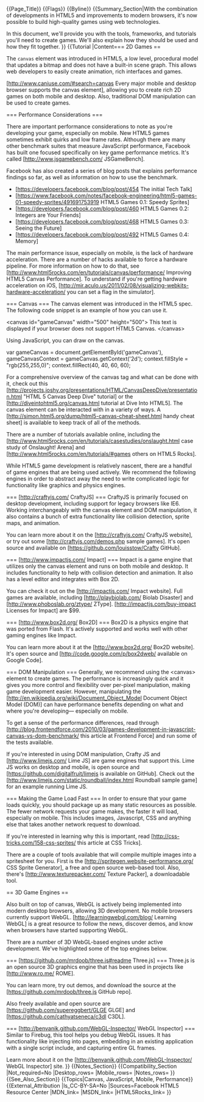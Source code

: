 {{Page_Title}}
{{Flags}}
{{Byline}}
{{Summary_Section|With the combination of developments in HTML5 and improvements to modern browsers, it's now possible to build high-quality games using web technologies.

In this document, we'll provide you with the tools, frameworks, and tutorials you'll need to create games.  We'll also explain how they should be used and how they fit together.
}}
{{Tutorial
|Content=== 2D Games ==

The <code>canvas</code> element was introduced in HTML5, a low level, procedural model that updates a bitmap and does not have a built-in scene graph. This allows web developers to easily create animation, rich interfaces and games. 

[http://www.caniuse.com/#search=canvas Every major mobile and desktop browser supports the canvas element], allowing you to create rich 2D games on both mobile and desktop. Also, traditional DOM manipulation can be used to create games.

=== Performance Considerations ===

There are important performance considerations to note as you're developing your game, especially on mobile. New HTML5 games sometimes exhibit quirks and low frame rates. Although there are many other benchmark suites that measure JavaScript performance, Facebook has built one focused specifically on key game performance metrics. It's called [http://www.jsgamebench.com/ JSGameBench].

Facebook has also created a series of blog posts that explains performance findings so far, as well as information on how to use the benchmark.

* [https://developers.facebook.com/blog/post/454 The initial Tech Talk]
* [https://www.facebook.com/notes/facebook-engineering/html5-games-01-speedy-sprites/491691753919 HTML5 Games 0.1: Speedy Sprites]
* [https://developers.facebook.com/blog/post/460 HTML5 Games 0.2: Integers are Your Friends]
* [https://developers.facebook.com/blog/post/468 HTML5 Games 0.3: Seeing the Future]
* [https://developers.facebook.com/blog/post/492 HTML5 Games 0.4: Memory]

The main performance issue, especially on mobile, is the lack of hardware acceleration. There are a number of hacks available to force a hardware pipeline. For more information on how to do that, see [http://www.html5rocks.com/en/tutorials/canvas/performance/ Improving HTML5 Canvas Performance]. To understand if you're getting hardware acceleration on iOS, [http://mir.aculo.us/2011/02/08/visualizing-webkits-hardware-acceleration/ you can set a flag in the simulator].

=== Canvas ===
The canvas element was introduced in the HTML5 spec. The following code snippet is an example of how you can use it.

 &lt;canvas id="gameCanvas" width="500" height="500"&gt;
     This text is displayed if your browser does not support HTML5 Canvas.
 &lt;/canvas&gt;

Using JavaScript, you can draw on the canvas.

 var gameCanvas = document.getElementById('gameCanvas'),
     gameCanvasContext = gameCanvas.getContext('2d');
 context.fillStyle = "rgb(255,255,0)";
 context.fillRect(40, 40, 60, 60);

For a comprehensive overview of the canvas tag and what can be done with it, check out this [http://projects.joshy.org/presentations/HTML/CanvasDeepDive/presentation.html "HTML 5 Canvas Deep Dive" tutorial] or the [http://diveintohtml5.org/canvas.html tutorial at Dive Into HTML5]. The canvas element can be interacted with in a variety of ways. A [http://simon.html5.org/dump/html5-canvas-cheat-sheet.html handy cheat sheet] is available to keep track of all of the methods.

There are a number of tutorials available online, including the [http://www.html5rocks.com/en/tutorials/casestudies/onslaught.html case study of Onslaught! Arena] and [http://www.html5rocks.com/en/tutorials/#games others on HTML5 Rocks].

While HTML5 game development is relatively nascent, there are a handful of game engines that are being used actively. We recommend the following engines in order to abstract away the need to write complicated logic for functionality like graphics and physics engines.

=== [http://craftyjs.com/ CraftyJS] ===
CraftyJS is primarily focused on desktop development, including support for legacy browsers like IE6. Working interchangeably with the canvas element and DOM manipulation, it also contains a bunch of extra functionality like collision detection, sprite maps, and animation.

You can learn more about it on the [http://craftyjs.com/ CraftyJS website], or try out some [http://craftyjs.com/demos.php sample games]. It's open source and available on [https://github.com/louisstow/Crafty GitHub].

=== [http://www.impactjs.com/ Impact] ===
Impact is a game engine that utilizes only the canvas element and runs on both mobile and desktop. It includes functionality to help with collision detection and animation. It also has a level editor and integrates with Box 2D.

You can check it out on the [http://impactjs.com/ Impact website]. Full games are available, including [http://playbiolab.com/ Biolab Disaster] and [http://www.phoboslab.org/ztype/ ZType]. [http://impactjs.com/buy-impact Licenses for Impact] are $99.

=== [http://www.box2d.org/ Box2D] ===
Box2D is a physics engine that was ported from Flash. It's actively supported and works well with other gaming engines like Impact. 

You can learn more about it at the [http://www.box2d.org/ Box2D website]. It's open source and [http://code.google.com/p/box2dweb/ available on Google Code].

=== DOM Manipulation ===
Generally, we recommend using the &lt;canvas&gt; element to create games. The performance is increasingly quick and it gives you more control and flexibility over per-pixel manipulation, making game development easier. However, manipulating the [http://en.wikipedia.org/wiki/Document_Object_Model Document Object Model (DOM)] can have performance benefits depending on what and where you're developing— especially on mobile.

To get a sense of the performance differences, read through [http://blog.frontendforce.com/2010/03/games-development-in-javascript-canvas-vs-dom-benchmark/ this article at Frontend Force] and run some of the tests available.

If you're interested in using DOM manipulation, Crafty JS and [http://www.limejs.com/ Lime JS] are game engines that support this. Lime JS works on desktop and mobile, is open source and [https://github.com/digitalfruit/limejs is available on GitHub]. Check out the [http://www.limejs.com/static/roundball/index.html Roundball sample game] for an example running Lime JS.

=== Making the Game Load Fast ===
In order to ensure that your game loads quickly, you should package up as many static resources as possible. The fewer network requests your game makes, the faster it will load, especially on mobile. This includes images, Javascript, CSS and anything else that takes another network request to download. 

If you're interested in learning why this is important, read [http://css-tricks.com/158-css-sprites/ this article at CSS Tricks].

There are a couple of tools available that will compile multiple images into a spritesheet for you. First is the [http://spritegen.website-performance.org/ CSS Sprite Generator], a free and open source web-based tool. Also, there's [http://www.texturepacker.com/ Texture Packer], a downloadable tool.

== 3D Game Engines ==

Also built on top of canvas, WebGL is actively being implemented into modern desktop browsers, allowing 3D development. No mobile browsers currently support WebGL. [http://learningwebgl.com/blog/ Learning WebGL] is a great resource to follow the news, discover demos, and know when browsers have started supporting WebGL.

There are a number of 3D WebGL-based engines under active development. We've highlighted some of the top engines below.

=== [https://github.com/mrdoob/three.js#readme Three.js] ===
Three.js is an open source 3D graphics engine that has been used in projects like [http://www.ro.me/ ROME].

You can learn more, try out demos, and download the source at the [https://github.com/mrdoob/three.js GitHub repo].

Also freely available and open source are [https://github.com/supereggbert/GLGE GLGE] and [https://github.com/cathyatseneca/c3dl C3DL].

=== [http://benvanik.github.com/WebGL-Inspector/ WebGL Inspector] ===
Similar to Firebug, this tool helps you debug WebGL issues. It has functionality like injecting into pages, embedding in an existing application with a single script include, and capturing entire GL frames.

Learn more about it on the [http://benvanik.github.com/WebGL-Inspector/ WebGL Inspector] site.
}}
{{Notes_Section}}
{{Compatibility_Section
|Not_required=No
|Desktop_rows=
|Mobile_rows=
|Notes_rows=
}}
{{See_Also_Section}}
{{Topics|Canvas, JavaScript, Mobile, Performance}}
{{External_Attribution
|Is_CC-BY-SA=No
|Sources=Facebook HTML5 Resource Center
|MDN_link=
|MSDN_link=
|HTML5Rocks_link=
}}